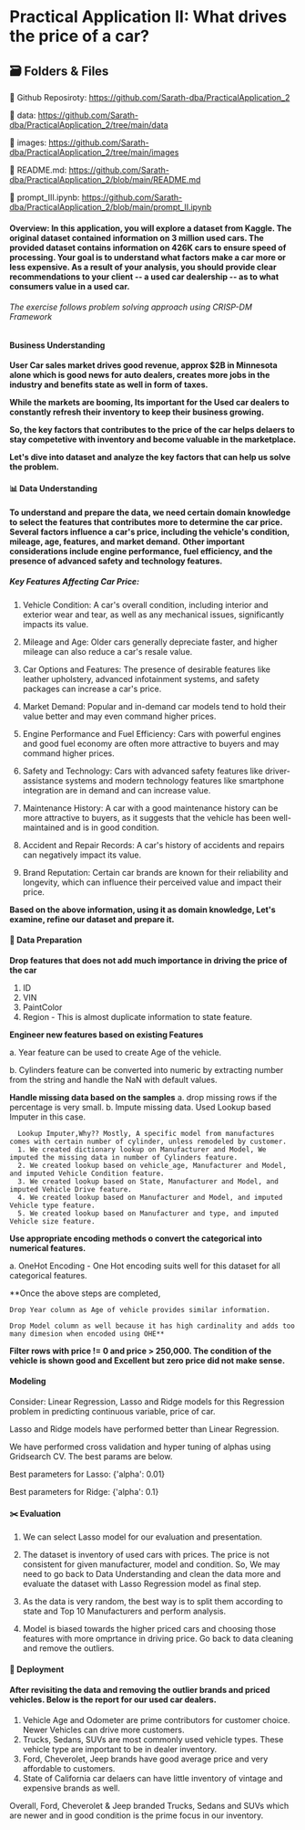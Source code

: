 # Practical Application II: What drives the price of a car?

## 🗃️ Folders & Files

🔗 Github Reposiroty: https://github.com/Sarath-dba/PracticalApplication_2

🔗 data: https://github.com/Sarath-dba/PracticalApplication_2/tree/main/data

🔗 images: https://github.com/Sarath-dba/PracticalApplication_2/tree/main/images

🔗 README.md: https://github.com/Sarath-dba/PracticalApplication_2/blob/main/README.md

🔗 prompt_III.ipynb: https://github.com/Sarath-dba/PracticalApplication_2/blob/main/prompt_II.ipynb

#### Overview: In this application, you will explore a dataset from Kaggle. The original dataset contained information on 3 million used cars. The provided dataset contains information on 426K cars to ensure speed of processing. Your goal is to understand what factors make a car more or less expensive. As a result of your analysis, you should provide clear recommendations to your client -- a used car dealership -- as to what consumers value in a used car.

###### The exercise follows problem solving approach using CRISP-DM Framework

#### Business Understanding

**User Car sales market drives good revenue, approx $2B in Minnesota alone which is good news for auto dealers, creates more jobs in the industry and benefits state as well in form of taxes.**

**While the markets are booming, Its important for the Used car dealers to constantly refresh their inventory to keep their business growing.**

**So, the key factors that contributes to the price of the car helps delaers to stay competetive with inventory and become valuable in the marketplace.**

**Let's dive into dataset and analyze the key factors that can help us solve the problem.**

#### 📊 Data Understanding

**To understand and prepare the data, we need certain domain knowledge to select the features that contributes more to determine the car price.**
**Several factors influence a car's price, including the vehicle's condition, mileage, age, features, and market demand.**
**Other important considerations include engine performance, fuel efficiency, and the presence of advanced safety and technology features.** 

##### Key Features Affecting Car Price:

1. Vehicle Condition:
    A car's overall condition, including interior and exterior wear and tear, as well as any mechanical issues, significantly impacts its value.
 
2. Mileage and Age:
    Older cars generally depreciate faster, and higher mileage can also reduce a car's resale value. 

3. Car Options and Features:
The presence of desirable features like leather upholstery, advanced infotainment systems, and safety packages can increase a car's price. 

4. Market Demand:
Popular and in-demand car models tend to hold their value better and may even command higher prices. 

5. Engine Performance and Fuel Efficiency:
Cars with powerful engines and good fuel economy are often more attractive to buyers and may command higher prices. 

6. Safety and Technology:
Cars with advanced safety features like driver-assistance systems and modern technology features like smartphone integration are in demand and can increase value. 

7. Maintenance History:
A car with a good maintenance history can be more attractive to buyers, as it suggests that the vehicle has been well-maintained and is in good condition. 

8. Accident and Repair Records:
A car's history of accidents and repairs can negatively impact its value. 

9. Brand Reputation:
Certain car brands are known for their reliability and longevity, which can influence their perceived value and impact their price. 

**Based on the above information, using it as domain knowledge, Let's examine, refine our dataset and prepare it.**

#### 🧹 Data Preparation

**Drop features that does not add much importance in driving the price of the car**
1. ID
2. VIN
3. PaintColor
4. Region - This is almost duplicate information to state feature.

**Engineer new features based on existing Features**

   a. Year feature can be used to create Age of the vehicle.
   
   b. Cylinders feature can be converted into numeric by extracting number from the string and handle the NaN with default values.
   
**Handle missing data based on the samples**
   a. drop missing rows if the percentage is very small.
   b. Impute missing data. Used Lookup based Imputer in this case.
   
      Lookup Imputer,Why?? Mostly, A specific model from manufactures comes with certain number of cylinder, unless remodeled by customer.
      1. We created dictionary lookup on Manufacturer and Model, We imputed the missing data in number of Cylinders feature.
      2. We created lookup based on vehicle_age, Manufacturer and Model, and imputed Vehicle Condition feature.
      3. We created lookup based on State, Manufacturer and Model, and imputed Vehicle Drive feature.
      4. We created lookup based on Manufacturer and Model, and imputed Vehicle type feature.
      5. We created lookup based on Manufacturer and type, and imputed Vehicle size feature.      

**Use appropriate encoding methods o convert the categorical into numerical features.**

   a. OneHot Encoding - One Hot encoding suits well for this dataset for all categorical features.

**Once the above steps are completed, 

    Drop Year column as Age of vehicle provides similar information.
    
    Drop Model column as well because it has high cardinality and adds too many dimesion when encoded using OHE**

**Filter rows with price != 0 and price > 250,000. The condition of the vehicle is shown good and Excellent but zero price did not make sense.**

#### Modeling

Consider: Linear Regression, Lasso and Ridge models for this Regression problem in predicting continuous variable, price of car.

Lasso and Ridge models have performed better than Linear Regression.

We have performed cross validation and hyper tuning of alphas using Gridsearch CV. The best params are below.

Best parameters for Lasso: {'alpha': 0.01}


Best parameters for Ridge: {'alpha': 0.1}

#### ✂️ Evaluation

1. We can select Lasso model for our evaluation and presentation.

2. The dataset is inventory of used cars with prices. The price is not consistent for given manufacturer, model and condition. So, We may need to go back to Data Understanding and clean the data more and evaluate the dataset with Lasso Regression model as final step.

3. As the data is very random, the best way is to split them according to state and Top 10 Manufacturers and perform analysis.

4. Model is biased towards the higher priced cars and choosing those features with more omprtance in driving price. Go back to data cleaning and remove the outliers.

#### 📝 Deployment

#### After revisiting the data and removing the outlier brands and priced vehicles. Below is the report for our used car dealers.

1. Vehicle Age and Odometer are prime contributors for customer choice. Newer Vehicles can drive more customers.
2. Trucks, Sedans, SUVs are most commonly used vehicle types. These vehicle type are important to be in dealer inventory.
3. Ford, Cheverolet, Jeep brands have good average price and very affordable to customers.
4. State of California car delaers can have little inventory of vintage and expensive brands as well.

Overall, Ford, Cheverolet & Jeep branded Trucks, Sedans and SUVs which are newer and in good condition is the prime focus in our inventory.






